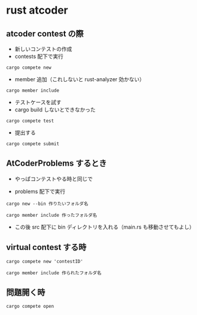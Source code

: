 # rust atcoder

## atcoder contest の際

- 新しいコンテストの作成
- contests 配下で実行

```
cargo compete new
```

- member 追加（これしないと rust-analyzer 効かない）

```
cargo member include
```

- テストケースを試す
- cargo build しないとできなかった

```
cargo compete test
```

- 提出する

```
cargo compete submit
```

## AtCoderProblems するとき

- やっぱコンテストやる時と同じで

- problems 配下で実行

```
cargo new --bin 作りたいフォルダ名
```

```
cargo member include 作ったフォルダ名
```

- この後 src 配下に bin ディレクトリを入れる（main.rs も移動させてもよし）

## virtual contest する時

<!-- https://github.com/qryxip/cargo-compete/pull/166 -->

```
cargo compete new 'contestID'
```

```
cargo member include 作られたフォルダ名
```

## 問題開く時

```
cargo compete open
```
